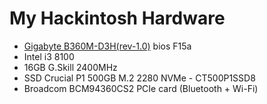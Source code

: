 # My Hackintosh Hardware

- [Gigabyte B360M-D3H(rev-1.0)](https://www.gigabyte.com/vn/Motherboard/B360M-D3H-rev-10#kf) bios F15a
- Intel i3 8100
- 16GB G.Skill 2400MHz
- SSD Crucial P1 500GB M.2 2280 NVMe - CT500P1SSD8
- Broadcom BCM94360CS2 PCIe card (Bluetooth + Wi-Fi)
